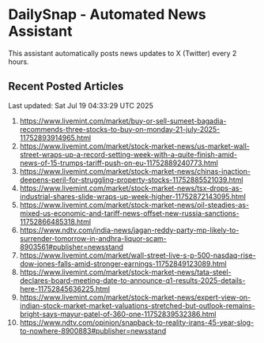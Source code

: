 # DailySnap - Automated News Assistant

This assistant automatically posts news updates to X (Twitter) every 2 hours.

## Recent Posted Articles

Last updated: Sat Jul 19 04:33:29 UTC 2025

1. https://www.livemint.com/market/buy-or-sell-sumeet-bagadia-recommends-three-stocks-to-buy-on-monday-21-july-2025-11752893914965.html
2. https://www.livemint.com/market/stock-market-news/us-market-wall-street-wraps-up-a-record-setting-week-with-a-quite-finish-amid-news-of-15-trumps-tariff-push-on-eu-11752889240773.html
3. https://www.livemint.com/market/stock-market-news/chinas-inaction-deepens-peril-for-struggling-property-stocks-11752885521039.html
4. https://www.livemint.com/market/stock-market-news/tsx-drops-as-industrial-shares-slide-wraps-up-week-higher-11752872143095.html
5. https://www.livemint.com/market/stock-market-news/oil-steadies-as-mixed-us-economic-and-tariff-news-offset-new-russia-sanctions-11752866485318.html
6. https://www.ndtv.com/india-news/jagan-reddy-party-mp-likely-to-surrender-tomorrow-in-andhra-liquor-scam-8903561#publisher=newsstand
7. https://www.livemint.com/market/wall-street-live-s-p-500-nasdaq-rise-dow-jones-falls-amid-stronger-earnings-11752849123089.html
8. https://www.livemint.com/market/stock-market-news/tata-steel-declares-board-meeting-date-to-announce-q1-results-2025-details-here-11752845636225.html
9. https://www.livemint.com/market/stock-market-news/expert-view-on-indian-stock-market-market-valuations-stretched-but-outlook-remains-bright-says-mayur-patel-of-360-one-11752839532386.html
10. https://www.ndtv.com/opinion/snapback-to-reality-irans-45-year-slog-to-nowhere-8900883#publisher=newsstand
